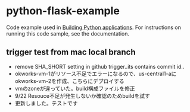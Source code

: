 # python-flask-example
Code example used in [Building Python applications](https://cloud.google.com/build/docs/building/build-containerize-python). For instructions on running this code sample, see the documentation.
## trigger test from mac local branch
* remove SHA_SHORT setting in github trigger..its contains commit id..
* okworks-vm-1がリソース不足でエラーになるので、us-central1-aにokworks-vm-2を作成、こちらにデプロイする
* vmのzoneが違っていた。build構成ファイルを修正
* 9/22 Resouce不足が発生しないか確認のためbuildを試す
* 更新しました。テストです